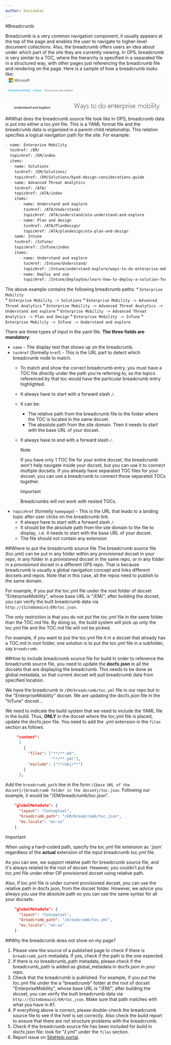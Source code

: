 ```yaml
---
author: hexiaokai
---
```

#Breadcrumb 

Breadcrumb is a very common navigation component, it usually appears at the top of the page and enables the user to navigate to higher-level document collections. Also, the breadcrumb offers users an idea about under which part of the site they are currently viewing. In OPS, breadcrumb is very similar to a TOC, where the hierarchy is specified in a separated file in a structured way, with other pages just referencing the breadcrumb file and rendering on the page. Here is a sample of how a breadcrumb looks like:
![Breadcrumb sample](../images/breadcrumbsample.png)

##What does the breadcrumb source file look like
In OPS, breadcrumb data is put into either a toc.yml file. This is a YAML format file and the breadcrumb data is organized in a parent-child relationship. This relation specifies a logical navigation path for the site. For example:

```md
- name: Enterprise Mobility
  tocHref: /EM/
  topicHref: /EM/index
  items:
  - name: Solutions
    tocHref: /EM/Solutions/
    topicHref: /EM/Solutions/byod-design-considerations-guide
  - name: Advanced Threat Analytics
    tocHref: /ATA/
    topicHref: /ATA/index
    items:
      - name: Understand and explore
        tocHref: /ATA/Understand/
        topicHref: /ATA/understand/ata-understand-and-explore
      - name: Plan and design 
        tocHref: /ATA/PlanDesign/
        topicHref: /ATA/plandesign/ata-plan-and-design
  - name: Intune
    tocHref: /InTune/
    topicHref: /InTune/index
    items:
      - name: Understand and explore
        tocHref: /Intune/Understand/
        topicHref: /Intune/understand-explore/ways-to-do-enterprise-mobility
      - name: Deploy and use
        topicHref: /Intune/DeployUse/learn-how-to-deploy-a-solution-for-protecting-company-email-and-documents
``` 

The above example contains the following breadcrumb paths:
    * `Enterprise Mobility`    
    * `Enterprise Mobility -> Solutions`
    * `Enterprise Mobility -> Advanced Threat Analytics`
    * `Enterprise Mobility -> Advanced Threat Analytics -> Understand and explore`
    * `Enterprise Mobility -> Advanced Threat Analytics -> Plan and Design`
    * `Enterprise Mobility -> InTune`
    * `Enterprise Mobility -> InTune -> Understand and explore`

There are three types of input in the yaml file. **The three fields are mandatory**:
* `name` - The display text that shows up on the breadcrumb. 
* `tocHref` (formelly `href`) - This is the URL part to detect which breadcrumb node to match. 
  * To match and show the correct breadcrumb entry, you must have a TOC file directly under the path you're referring to, so the topics referenced by that toc would have the particular breadcrumb entry highlighted.
  * It always have to start with a forward slash `/`.
  * It can be:
    * The relative path from the breadcrumb file to the folder where the TOC is located in the same docset.
    * The absolute path from the site domain. Then it needs to start with the base URL of your docset.

  * It always have to end with a forward slash `/`.
  
    > [!NOTE]
    > If you have only 1 TOC file for your entire docset, the breadcrumb won't help navigate inside your docset, but you can use it to connect multiple docsets. If you already have separated TOC files for your docset, you can use a breadcrumb to connect those separated TOCs together.

    > [!IMPORTANT]
    > Breadcrumbs will not work with nested TOCs. 
* `topicHref` (formelly `homepage`) - This is the URL that leads to a landing topic after user clicks on the breadcrumb link.
  * It always have to start with a forward slash `/`.
  * It should be the absolute path from the site domain to the file to display, .i.e. it needs to start with the base URL of your docset.
  * The file should not contain any extension

##Where to put the breadcrumb source file
The breadcrumb source file (toc.yml) can be put in any folder within any *provisioned* docset in your repo, in any folder in a *provisioned* docset in the same repo, or in any folder in a *provisioned* docset in a different OPS repo. That is because breadcrumb is usually a global navigation concept and links different docsets and repos.  Note that in this case, all the repos need to publish to the same domain. 

For example, if you put the toc.yml file under the root folder of docset "EnterpriseMobility", whose base URL is "/EM/", after building the docset, you can verify the built breadcrumb data via `http://{SiteDomain}/EM/toc.json`.  

The only restriction is that you do not put the toc.yml file in the same folder than the TOC.md file. By doing so, the build system will pick up only the toc.yml file and the TOC.md file will not be picked. 

For example, if you want to put the toc.yml file it in a docset that already has a TOC.md in root folder, one solution is to put the toc.yml file in a subfolder, say `breadcrumb`.

##How to include breadcrumb source file for build
In order to reference the breadcrumb source file, you need to update the **docfx.json** in all the docsets that are displaying the breadcrumb. This needs to be done as global metadata, so that current docset will pull breadcrumb data from specified location. 

We have the breadcrumb in `/EM/breadcrumb/toc.yml` file in our repo but in the "EnterpriseMobility" docset. We are updating the docfx.json file in the "InTune" docset... 

We need to indicate the build system that we need to include the YAML file in the build. Thus, **ONLY** in the docset where the toc.yml file is placed, update the docfx.json file. You need to add the .yml extension in the `files` section as follows.

```json
     "content":
      [
        {
          "files": ["**/**.md", 
                    "**/**.yml"],
          "exclude": ["**/obj/**"]
        }
      ],
```

Add the `breadcrumb_path` line in the form `/{base URL of the docset}/{breadcrumb folder in the docset}/toc.json`. Following our example, it would be "/EM/breadcrumb/toc.json".

```json
    "globalMetadata": {
      "layout": "Conceptual",
      "breadcrumb_path": "/EM/breadcrumb/toc.json",
      "ms.locale": "en-us"
    }
```

>[!IMPORTANT]
>When using a hard-coded path, specify the toc.yml file extension as '.json' regardless of the **actual** extension of the input breadcrumb toc.yml file.

As you can see, we support relative path for breadcrumb source file, and it's always related to the root of docset. However, you couldn't put the toc.yml file under other OP provisioned docset using relative path.


Also, if toc.yml file is under current provisioned docset, you can use the relative path in docfx.json, from the docset folder. However, we advice you always you use the absolute path so you can use the same syntax for all your docsets. 

```json
    "globalMetadata": {
      "layout": "Conceptual",
      "breadcrumb_path": "/breadcrumb/toc.yml",
      "ms.locale": "en-us"
    }
```

##Why the breadcrumb does not show on my page?
1. Please view the source of a published page to check if there is `breadcrumb_path` metadata. If yes, check if the path is the one expected.
2. If there is no breadcrumb_path metadata, please check if the breadcrumb_path is added as global_metadata in docfx.json in your repo.
4. Check that the breadcrumb is published. For example, if you put the toc.yml file under the a "breadcrumb" folder at the root of docset "EnterpriseMobility", whose base URL is "/EM/", after building the docset, you can verify the built breadcrumb data via `http://{SiteDomain}/EM/toc.json`. Make sure that path matches with what you have in #1.  
3. If everything above is correct, please double-check the breadcrumb source file to see if the href is set correctly. Also check the build report to ensure that there are not structure problems with the breadcrumb.
5. Check if the breadcrumb source file has been included for build in docfx.json file: look for "**/**.yml" under the `files` section.
6. Report issue on [SiteHelp portal](http://aka.ms/sitehelp).